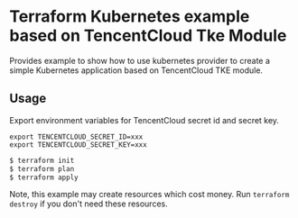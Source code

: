 # Terraform Kubernetes example based on TencentCloud Tke Module

Provides example to show how to use kubernetes provider to create a simple Kubernetes application based on TencentCloud
TKE module.

## Usage

Export environment variables for TencentCloud secret id and secret key.

```shell
export TENCENTCLOUD_SECRET_ID=xxx
export TENCENTCLOUD_SECRET_KEY=xxx
```

```bash
$ terraform init
$ terraform plan
$ terraform apply
```

Note, this example may create resources which cost money. Run `terraform destroy` if you don't need these resources.